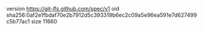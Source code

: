 version https://git-lfs.github.com/spec/v1
oid sha256:0af2e1fbdaf70e2b7912d5c393319b6ec2c09a5e96ea591e7d627499c5b77ac1
size 11660
